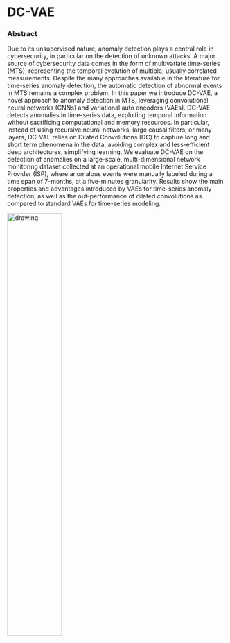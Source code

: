 # DC-VAE
### Abstract
Due to its unsupervised nature, anomaly detection plays a central role in cybersecurity, in particular on the detection of unknown attacks. A major source of cybersecurity data comes in the form of multivariate time-series (MTS), representing the temporal evolution of multiple, usually correlated measurements. Despite the many approaches available in the literature for time-series anomaly detection, the automatic detection of abnormal events in MTS remains a complex problem. In this paper we introduce DC-VAE, a novel approach to anomaly detection in MTS, leveraging convolutional neural networks (CNNs) and variational auto encoders (VAEs). DC-VAE detects anomalies in time-series data, exploiting temporal information without sacrificing computational and memory resources. In particular, instead of using recursive neural networks, large causal filters, or many layers, DC-VAE relies on Dilated Convolutions (DC) to capture long and short term phenomena in the data, avoiding complex and less-efficient deep architectures, simplifying learning. We evaluate DC-VAE on the detection of anomalies on a large-scale, multi-dimensional network monitoring dataset collected at an operational mobile Internet Service Provider (ISP), where anomalous events were manually labeled during a time span of 7-months, at a five-minutes granularity. Results show the main properties and advantages introduced by VAEs for time-series anomaly detection, as well as the out-performance of dilated convolutions as compared to standard VAEs for time-series modeling.

<img src="https://user-images.githubusercontent.com/68783507/167413824-7687137a-1480-4640-8c6a-733676f2847e.gif" alt="drawing" width="50%" height="50%"/>
